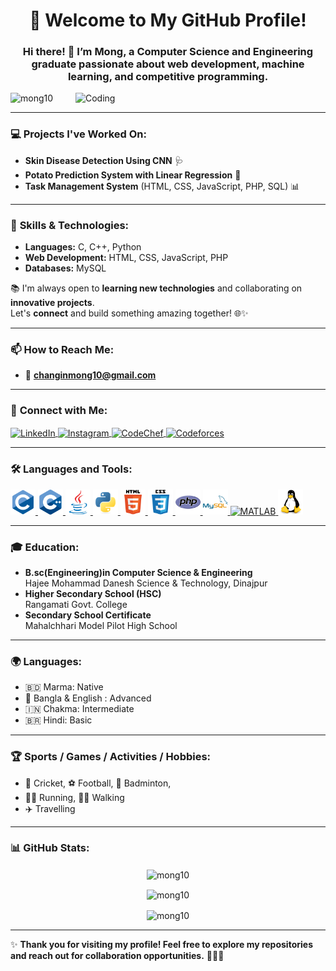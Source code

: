 <h1 align="center">🚀 Welcome to My GitHub Profile!</h1>
<h3 align="center">Hi there! 👋 I’m Mong, a Computer Science and Engineering graduate passionate about web development, machine learning, and competitive programming.</h3>

<img align="right" alt="Coding" width="400" src="https://cdn.dribbble.com/users/1162077/screenshots/3848914/programmer.gif">

<p align="left"> <img src="https://komarev.com/ghpvc/?username=mong10&label=Profile%20views&color=0e75b6&style=flat" alt="mong10" /> </p>

---

### 💻 **Projects I've Worked On:**
- **Skin Disease Detection Using CNN** 🩺  
- **Potato Prediction System with Linear Regression** 🥔  
- **Task Management System** (HTML, CSS, JavaScript, PHP, SQL) 📊  

---

### 🌟 **Skills & Technologies:**
- **Languages:** C, C++, Python  
- **Web Development:** HTML, CSS, JavaScript, PHP  
- **Databases:** MySQL  

📚 I'm always open to **learning new technologies** and collaborating on **innovative projects**.  
Let's **connect** and build something amazing together! 🌐✨  

---

### 📫 **How to Reach Me:**  
- 📧 **changinmong10@gmail.com**

---

### 🤝 **Connect with Me:**

<p align="left">
  <a href="https://www.linkedin.com/in/ahla-mong-marma-11b35633b/" target="_blank">
    <img align="center" src="https://raw.githubusercontent.com/rahuldkjain/github-profile-readme-generator/master/src/images/icons/Social/linked-in-alt.svg" alt="LinkedIn" height="30" width="40" />
  </a>
  <a href="https://instagram.com/cmarma" target="_blank">
    <img align="center" src="https://raw.githubusercontent.com/rahuldkjain/github-profile-readme-generator/master/src/images/icons/Social/instagram.svg" alt="Instagram" height="30" width="40" />
  </a>
  <a href="https://www.codechef.com/users/changinmong10" target="_blank">
    <img align="center" src="https://cdn.jsdelivr.net/npm/simple-icons@3.1.0/icons/codechef.svg" alt="CodeChef" height="30" width="40" />
  </a>
  <a href="https://codeforces.com/profile/changinmong10" target="_blank">
    <img align="center" src="https://raw.githubusercontent.com/rahuldkjain/github-profile-readme-generator/master/src/images/icons/Social/codeforces.svg" alt="Codeforces" height="30" width="40" />
  </a>
</p>

---

### 🛠️ **Languages and Tools:**

<p align="left">
  <a href="https://www.cprogramming.com/" target="_blank"> <img src="https://raw.githubusercontent.com/devicons/devicon/master/icons/c/c-original.svg" alt="C" width="40" height="40"/> </a>
  <a href="https://www.w3schools.com/cpp/" target="_blank"> <img src="https://raw.githubusercontent.com/devicons/devicon/master/icons/cplusplus/cplusplus-original.svg" alt="C++" width="40" height="40"/> </a>
  <a href="https://www.java.com" target="_blank"> <img src="https://raw.githubusercontent.com/devicons/devicon/master/icons/java/java-original.svg" alt="Java" width="40" height="40"/> </a>
  <a href="https://www.python.org" target="_blank"> <img src="https://raw.githubusercontent.com/devicons/devicon/master/icons/python/python-original.svg" alt="Python" width="40" height="40"/> </a>
  <a href="https://www.w3.org/html/" target="_blank"> <img src="https://raw.githubusercontent.com/devicons/devicon/master/icons/html5/html5-original-wordmark.svg" alt="HTML5" width="40" height="40"/> </a>
  <a href="https://www.w3schools.com/css/" target="_blank"> <img src="https://raw.githubusercontent.com/devicons/devicon/master/icons/css3/css3-original-wordmark.svg" alt="CSS3" width="40" height="40"/> </a>
  <a href="https://www.php.net" target="_blank"> <img src="https://raw.githubusercontent.com/devicons/devicon/master/icons/php/php-original.svg" alt="PHP" width="40" height="40"/> </a>
  <a href="https://www.mysql.com/" target="_blank"> <img src="https://raw.githubusercontent.com/devicons/devicon/master/icons/mysql/mysql-original-wordmark.svg" alt="MySQL" width="40" height="40"/> </a>
  <a href="https://www.mathworks.com/" target="_blank"> <img src="https://upload.wikimedia.org/wikipedia/commons/2/21/Matlab_Logo.png" alt="MATLAB" width="40" height="40"/> </a>
  <a href="https://www.linux.org/" target="_blank"> <img src="https://raw.githubusercontent.com/devicons/devicon/master/icons/linux/linux-original.svg" alt="Linux" width="40" height="40"/> </a>
</p>

---

### 🎓 **Education:**
- **B.sc(Engineering)in Computer Science & Engineering**  
  Hajee Mohammad Danesh Science & Technology, Dinajpur
- **Higher Secondary School (HSC)**  
  Rangamati Govt. College
- **Secondary School Certificate**  
  Mahalchhari Model Pilot High School

---

### 🌍 **Languages:**
- 🇧🇩 Marma: Native
- 🏴 Bangla & English : Advanced
- 🇮🇳 Chakma: Intermediate
- 🇧🇷 Hindi: Basic

---

### 🏆 **Sports / Games / Activities / Hobbies:**
- 🏏 Cricket, ⚽ Football, 🏸 Badminton,
- 🏃‍♂️ Running, 🚶‍♂️ Walking
- ✈️ Travelling

---

### 📊 **GitHub Stats:**

<p align="center">
  <img align="center" src="https://github-readme-stats.vercel.app/api/top-langs?username=mong10&show_icons=true&locale=en&layout=compact&theme=radical" alt="mong10" />
</p>
<p align="center">
  <img align="center" src="https://github-readme-stats.vercel.app/api?username=mong10&show_icons=true&locale=en&theme=radical" alt="mong10" />
</p>
<p align="center">
  <img align="center" src="https://github-readme-streak-stats.herokuapp.com/?user=mong10&theme=radical" alt="mong10" />
</p>

---

✨ **Thank you for visiting my profile! Feel free to explore my repositories and reach out for collaboration opportunities.** 🚀👨‍💻
